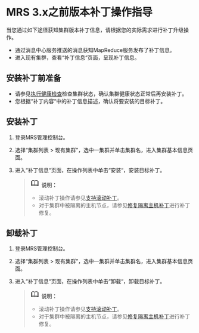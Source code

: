 # MRS 3.x之前版本补丁操作指导<a name="mrs_01_0576"></a>

当您通过如下途径获知集群版本补丁信息，请根据您的实际需求进行补丁升级操作。

-   通过消息中心服务推送的消息获知MapReduce服务发布了补丁信息。
-   进入现有集群，查看“补丁信息“页面，呈现补丁信息。

## 安装补丁前准备<a name="zh-cn_topic_0109318028_section1967921120584"></a>

-   请参见[执行健康检查](执行健康检查-20.md)检查集群状态，确认集群健康状态正常后再安装补丁。
-   您根据“补丁内容“中的补丁信息描述，确认将要安装的目标补丁。

## 安装补丁<a name="zh-cn_topic_0109318028_section10866317102910"></a>

1.  登录MRS管理控制台。
2.  选择“集群列表 \> 现有集群”，选中一集群并单击集群名，进入集群基本信息页面。
3.  进入“补丁信息“页面，在操作列表中单击“安装“，安装目标补丁。

    >![](public_sys-resources/icon-note.gif) **说明：** 
    >-   滚动补丁操作请参见[支持滚动补丁](支持滚动补丁.md)。
    >-   对于集群中被隔离的主机节点，请参见[修复隔离主机补丁](修复隔离主机补丁-69.md)进行补丁修复。


## 卸载补丁<a name="zh-cn_topic_0109318028_section138676177298"></a>

1.  登录MRS管理控制台。
2.  选择“集群列表 \> 现有集群”，选中一集群并单击集群名，进入集群基本信息页面。
3.  进入“补丁信息“页面，在操作列表中单击“卸载“，卸载目标补丁。

    >![](public_sys-resources/icon-note.gif) **说明：** 
    >-   滚动补丁操作请参见[支持滚动补丁](支持滚动补丁.md)。
    >-   对于集群中被隔离的主机节点，请参见[修复隔离主机补丁](修复隔离主机补丁-69.md)进行补丁修复。


